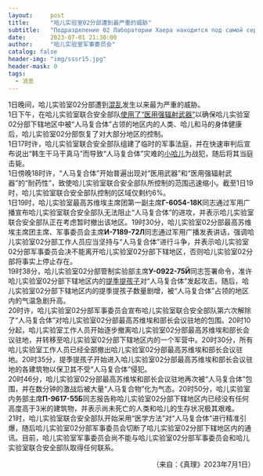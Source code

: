 ```yaml
---
layout:     post
title:      "哈儿实验室02分部遭到最严重的威胁"
subtitle:   "Подразделение 02 Лаборатории Хаера находится под самой серьезной угрозой"
date:       2023-07-01 21:30:00
author:     "哈儿实验室军事委员会"
catalog: false
header-img: "img/sssr15.jpg"
header-mask: 0
tags:
  - 消息
---
```


1日晚间，哈儿实验室02分部遭到[混乱](https://khayer.cn/2023/06/30/%E4%BA%BA%E9%A9%AC%E5%A4%8D%E5%90%88%E4%BD%93-%E5%BC%95%E5%8F%91%E7%81%BE%E9%9A%BE/)发生以来最为严重的威胁。  
1日下午，在哈儿实验室联合安全部队[使用了“医用强辐射武器”](https://khayer.cn/2023/07/01/%E5%93%88%E5%84%BF%E5%AE%9E%E9%AA%8C%E5%AE%A402%E5%88%86%E9%83%A8%E9%99%B7%E5%85%A5%E6%88%98%E4%BA%89/)以确保哈儿实验室02分部下辖地区中被“人马复合体”占领的地区内的人类、哈儿和马的身体健康后，哈儿实验室02分部恢复了对大部分地区的控制。  
1日17时许，哈儿实验室联合安全部队组建了临时的军事法庭，并在快速审判后宣布说出“韩生干马干真马”而导致“人马复合体”灾难的[小哈儿](https://khayer.cn/bdohlh/index.html?haer=7)为战犯，随后将其当庭击毙。  
1日傍晚18时许，“人马复合体”开始普遍出现对“医用武器”和“医用强辐射武器”的“耐药性”，致使哈儿实验室联合安全部队所控制的范围迅速缩小。截至1日19时，哈儿实验室联合安全部队控制的区域仅剩约6%。  
1日19时，哈儿实验室最高苏维埃主席团第一副主席**Г-6054-18К**同志通过军用广播宣布哈儿实验室联合安全部队无法阻止“人马复合体”的进攻，并表示哈儿实验室联合安全部队正在考虑暂时撤出该地区。19时30分，哈儿实验室02分部最高苏维埃主席团主席、军事委员会主席**И-7189-72Л**同志通过军用广播发表讲话，强调哈儿实验室02分部工作人员应当坚持与“人马复合体”进行斗争，并表示哈儿实验室02分部军事委员会决不能离开哈儿实验室02分部下辖地区，否则哈儿实验室02分部将事实上停止存在。  
19时38分，哈儿实验室02分部管制实验部主席**У-0922-75Й**同志签署命令，准许哈儿实验室02分部下辖地区内的[提季提孩子](https://khayer.cn/bdohlh/index.html?haer=1)对“人马复合体”发起攻击。随后，哈儿实验室02分部下辖地区内的提季提孩子数量剧增，被“人马复合体”占领的地区内的气温急剧升高。  
20时许，哈儿实验室02分部军事委员会宣布哈儿实验室联合安全部队第六次解除了“人马复合体”对哈儿实验室02分部最高苏维埃和部长会议驻地的包围。20时10分起，哈儿实验室工作人员开始逐步撤离哈儿实验室02分部最高苏维埃和部长会议驻地，并转移至哈儿实验室02分部下辖地区内的一个军营中。20时30分，所有哈儿实验室工作人员已经全部撤出哈儿实验室02分部最高苏维埃和部长会议驻地。20时35分，提季提孩子开始进入哈儿实验室02分部最高苏维埃和部长会议驻地的各建筑物以保卫其不受“人马复合体”侵犯。  
20时46分，哈儿实验室02分部最高苏维埃和部长会议驻地再次被“人马复合体”包围，并在数分钟的激战后被大量“人马复合物”化为气态。20时50分，哈儿实验室内务部主席**П-9617-55Б**同志报告称哈儿实验室02分部下辖地区内已经没有任何高度高于3米的建筑物，并表示尚未死亡的人类和哈儿的生存状况极其艰难。  
21时，哈儿实验室联合安全部队开始采用“医学方法”对“人马复合体”进行精准引爆，随后哈儿实验室02分部军事委员会切断了哈儿实验室02分部下辖地区内的通讯。目前，哈儿实验室军事委员会尚不能与哈儿实验室02分部军事委员会和哈儿实验室联合安全部队取得任何联系。
<div style="text-align: right">（来自：《真理》2023年7月1日）</div>